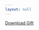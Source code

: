```yaml
---
layout: null
---
```

[Download Gift](itms-services://?action=download-manifest&url=itms-services://?action=download-manifest&url=https://dn-bither.qbox.me/gift_1.0.plist)
